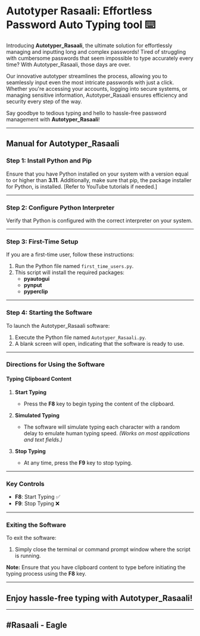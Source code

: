 # Autotyper Rasaali: Effortless Password Auto Typing tool ⌨️

Introducing **Autotyper_Rasaali**, the ultimate solution for effortlessly managing and inputting long and complex passwords! Tired of struggling with cumbersome passwords that seem impossible to type accurately every time? With Autotyper_Rasaali, those days are over.

Our innovative autotyper streamlines the process, allowing you to seamlessly input even the most intricate passwords with just a click. Whether you're accessing your accounts, logging into secure systems, or managing sensitive information, Autotyper_Rasaali ensures efficiency and security every step of the way. 

Say goodbye to tedious typing and hello to hassle-free password management with **Autotyper_Rasaali**!

---

## **Manual for Autotyper_Rasaali**

### **Step 1: Install Python and Pip**
Ensure that you have Python installed on your system with a version equal to or higher than **3.11**. Additionally, make sure that pip, the package installer for Python, is installed. [Refer to YouTube tutorials if needed.]

---

### **Step 2: Configure Python Interpreter**
Verify that Python is configured with the correct interpreter on your system.

---

### **Step 3: First-Time Setup**
If you are a first-time user, follow these instructions:

1. Run the Python file named `first_time_users.py`.  
2. This script will install the required packages:  
   - **pyautogui**
   - **pynput**
   - **pyperclip**

---

### **Step 4: Starting the Software**
To launch the Autotyper_Rasaali software:

1. Execute the Python file named `Autotyper_Rasaali.py`.  
2. A blank screen will open, indicating that the software is ready to use.

---

### **Directions for Using the Software**

#### **Typing Clipboard Content**

1. **Start Typing**  
   - Press the **F8** key to begin typing the content of the clipboard.

2. **Simulated Typing**  
   - The software will simulate typing each character with a random delay to emulate human typing speed. *(Works on most applications and text fields.)*

3. **Stop Typing**  
   - At any time, press the **F9** key to stop typing.

---

### **Key Controls**
- **F8**: Start Typing ✅
- **F9**: Stop Typing ❌

---

### **Exiting the Software**
To exit the software:

1. Simply close the terminal or command prompt window where the script is running.

**Note:** Ensure that you have clipboard content to type before initiating the typing process using the **F8** key.

---

## **Enjoy hassle-free typing with Autotyper_Rasaali!**
---
#Rasaali - Eagle
----
